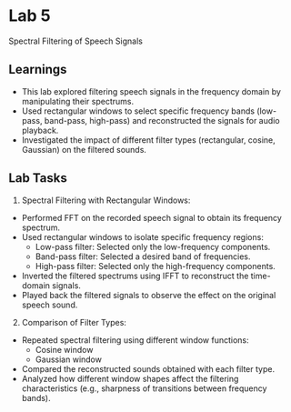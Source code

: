 
# Lab 5

Spectral Filtering of Speech Signals


## Learnings
- This lab explored filtering speech signals in the frequency domain by manipulating their spectrums.
- Used rectangular windows to select specific frequency bands (low-pass, band-pass, high-pass) and reconstructed the signals for audio playback.
- Investigated the impact of different filter types (rectangular, cosine, Gaussian) on the filtered sounds.

## Lab Tasks
1. Spectral Filtering with Rectangular Windows:

- Performed FFT on the recorded speech signal to obtain its frequency spectrum.
- Used rectangular windows to isolate specific frequency regions:
    * Low-pass filter: Selected only the low-frequency components.
    * Band-pass filter: Selected a desired band of frequencies.
    * High-pass filter: Selected only the high-frequency components.
- Inverted the filtered spectrums using IFFT to reconstruct the time-domain signals.
- Played back the filtered signals to observe the effect on the original speech sound.
2. Comparison of Filter Types:

- Repeated spectral filtering using different window functions:
    - Cosine window
    - Gaussian window
- Compared the reconstructed sounds obtained with each filter type.
- Analyzed how different window shapes affect the filtering characteristics (e.g., sharpness of transitions between frequency bands).